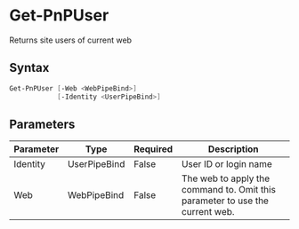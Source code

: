 # Get-PnPUser
Returns site users of current web
## Syntax
```powershell
Get-PnPUser [-Web <WebPipeBind>]
            [-Identity <UserPipeBind>]
```


## Parameters
Parameter|Type|Required|Description
---------|----|--------|-----------
|Identity|UserPipeBind|False|User ID or login name|
|Web|WebPipeBind|False|The web to apply the command to. Omit this parameter to use the current web.|
